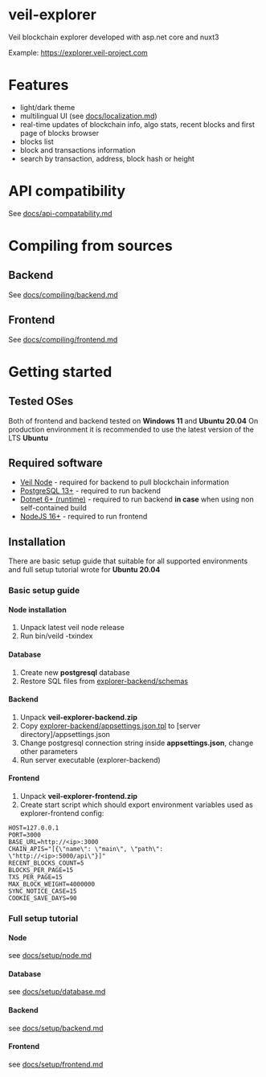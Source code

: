 # veil-explorer
Veil blockchain explorer developed with asp.net core and nuxt3

Example: https://explorer.veil-project.com

# Features
- light/dark theme
- multilingual UI (see [docs/localization.md](/docs/localization.md))
- real-time updates of blockchain info, algo stats, recent blocks and first page of blocks browser
- blocks list
- block and transactions information
- search by transaction, address, block hash or height

# API compatibility
See [docs/api-compatability.md](/docs/api-compatability.md)

# Compiling from sources
## Backend
See [docs/compiling/backend.md](/docs/compiling/backend.md)
## Frontend
See [docs/compiling/frontend.md](/docs/compiling/frontend.md)

# Getting started
## Tested OSes
Both of frontend and backend tested on **Windows 11** and **Ubuntu 20.04**
On production environment it is recommended to use the latest version of the LTS **Ubuntu**

## Required software
- [Veil Node](https://github.com/Veil-Project/veil) - required for backend to pull blockchain information
- [PostgreSQL 13+](https://www.postgresql.org/download/) - required to run backend
- [Dotnet 6+ (runtime)](https://dotnet.microsoft.com/en-us/download/dotnet/6.0) - required to run backend **in case** when using non self-contained build
- [NodeJS 16+](https://nodejs.org/en/) - required to run frontend

## Installation
There are basic setup guide that suitable for all supported environments and full setup tutorial wrote for **Ubuntu 20.04**
### Basic setup guide
#### Node installation
1. Unpack latest veil node release
2. Run bin/veild -txindex
#### Database
1. Create new **postgresql** database
2. Restore SQL files from [explorer-backend/schemas](/explorer-backend/schemas)
#### Backend
1. Unpack **veil-explorer-backend.zip**
2. Copy [explorer-backend/appsettings.json.tpl](/explorer-backend/appsettings.json.tpl) to \[server directory\]/appsettings.json
3. Change postgresql connection string inside **appsettings.json**, change other parameters
4. Run server executable (explorer-backend)
#### Frontend
1. Unpack **veil-explorer-frontend.zip**
2. Create start script which should export environment variables used as explorer-frontend config:
```
HOST=127.0.0.1
PORT=3000
BASE_URL=http://<ip>:3000
CHAIN_APIS="[{\"name\": \"main\", \"path\": \"http://<ip>:5000/api\"}]"
RECENT_BLOCKS_COUNT=5
BLOCKS_PER_PAGE=15
TXS_PER_PAGE=15
MAX_BLOCK_WEIGHT=4000000
SYNC_NOTICE_CASE=15
COOKIE_SAVE_DAYS=90
```


### Full setup tutorial
#### Node
see [docs/setup/node.md](/docs/setup/node.md)
#### Database
see [docs/setup/database.md](/docs/setup/database.md)
#### Backend
see [docs/setup/backend.md](/docs/setup/backend.md)
#### Frontend
see [docs/setup/frontend.md](/docs/setup/frontend.md)
